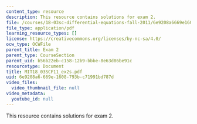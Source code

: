 ```yaml
---
content_type: resource
description: This resource contains solutions for exam 2.
file: /courses/18-03sc-differential-equations-fall-2011/6e9208a6669e1608793bc71991bd787d_MIT18_03SCF11_ex2s.pdf
file_type: application/pdf
learning_resource_types: []
license: https://creativecommons.org/licenses/by-nc-sa/4.0/
ocw_type: OCWFile
parent_title: Exam 2
parent_type: CourseSection
parent_uid: b56b22eb-c158-12b9-bbbe-8e63d86be91c
resourcetype: Document
title: MIT18_03SCF11_ex2s.pdf
uid: 6e9208a6-669e-1608-793b-c71991bd787d
video_files:
  video_thumbnail_file: null
video_metadata:
  youtube_id: null
---
```

This resource contains solutions for exam 2.